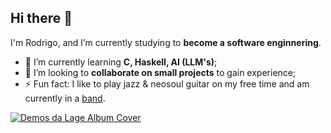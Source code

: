 ## Hi there 👋

I'm Rodrigo, and I’m currently studying to **become a software enginnering**.

- 🌱 I’m currently learning **C, Haskell, AI (LLM's)**;
- 🤝 I’m looking to **collaborate on small projects** to gain experience;
- ⚡ Fun fact: I like to play jazz & neosoul guitar on my free time and am currently in a [band](https://solmane.bandcamp.com/album/demos-da-lage).

[![Demos da Lage Album Cover](https://f4.bcbits.com/img/a2216011838_16.jpg)](https://solmane.bandcamp.com/album/demos-da-lage)  
